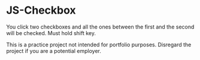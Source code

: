 # JS-Checkbox
You click two checkboxes and all the ones between the first and the second will be checked. Must hold shift key.

This is a practice project not intended for portfolio purposes. Disregard the project if you are a potential employer.
